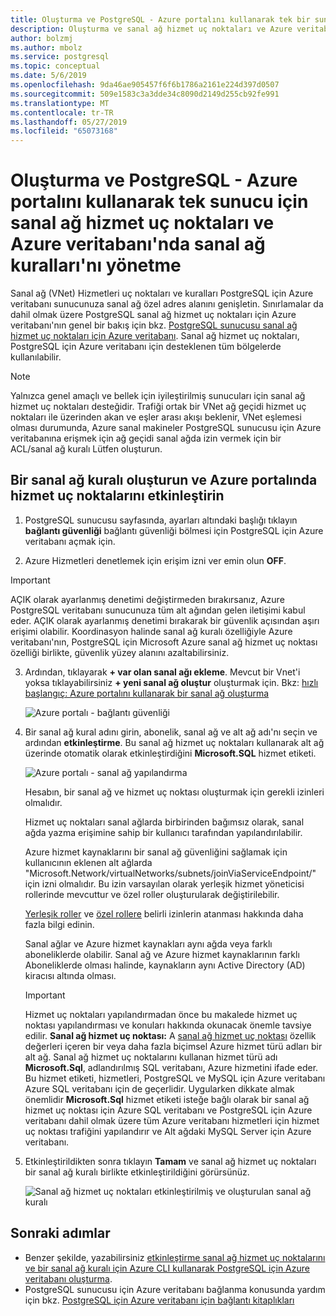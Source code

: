 ```yaml
---
title: Oluşturma ve PostgreSQL - Azure portalını kullanarak tek bir sunucu için sanal ağ hizmet uç noktaları ve Azure veritabanı'nda kurallarını yönetme
description: Oluşturma ve sanal ağ hizmet uç noktaları ve Azure veritabanı kuralları, PostgreSQL - Azure portalını kullanarak tek bir sunucu yönetme
author: bolzmj
ms.author: mbolz
ms.service: postgresql
ms.topic: conceptual
ms.date: 5/6/2019
ms.openlocfilehash: 9da46ae905457f6f6b1786a2161e224d397d0507
ms.sourcegitcommit: 509e1583c3a3dde34c8090d2149d255cb92fe991
ms.translationtype: MT
ms.contentlocale: tr-TR
ms.lasthandoff: 05/27/2019
ms.locfileid: "65073168"
---
```

# <a name="create-and-manage-vnet-service-endpoints-and-vnet-rules-in-azure-database-for-postgresql---single-server-by-using-the-azure-portal"></a>Oluşturma ve PostgreSQL - Azure portalını kullanarak tek sunucu için sanal ağ hizmet uç noktaları ve Azure veritabanı'nda sanal ağ kuralları'nı yönetme
Sanal ağ (VNet) Hizmetleri uç noktaları ve kuralları PostgreSQL için Azure veritabanı sunucunuza sanal ağ özel adres alanını genişletin. Sınırlamalar da dahil olmak üzere PostgreSQL sanal ağ hizmet uç noktaları için Azure veritabanı'nın genel bir bakış için bkz. [PostgreSQL sunucusu sanal ağ hizmet uç noktaları için Azure veritabanı](concepts-data-access-and-security-vnet.md). Sanal ağ hizmet uç noktaları, PostgreSQL için Azure veritabanı için desteklenen tüm bölgelerde kullanılabilir.

> [!NOTE]
> Yalnızca genel amaçlı ve bellek için iyileştirilmiş sunucuları için sanal ağ hizmet uç noktaları desteğidir.
> Trafiği ortak bir VNet ağ geçidi hizmet uç noktaları ile üzerinden akan ve eşler arası akışı beklenir, VNet eşlemesi olması durumunda, Azure sanal makineler PostgreSQL sunucusu için Azure veritabanına erişmek için ağ geçidi sanal ağda izin vermek için bir ACL/sanal ağ kuralı Lütfen oluşturun.

## <a name="create-a-vnet-rule-and-enable-service-endpoints-in-the-azure-portal"></a>Bir sanal ağ kuralı oluşturun ve Azure portalında hizmet uç noktalarını etkinleştirin

1. PostgreSQL sunucusu sayfasında, ayarları altındaki başlığı tıklayın **bağlantı güvenliği** bağlantı güvenliği bölmesi için PostgreSQL için Azure veritabanı açmak için. 

2. Azure Hizmetleri denetlemek için erişim izni ver emin olun **OFF**.

> [!Important]
> AÇIK olarak ayarlanmış denetimi değiştirmeden bırakırsanız, Azure PostgreSQL veritabanı sunucunuza tüm alt ağından gelen iletişimi kabul eder. AÇIK olarak ayarlanmış denetimi bırakarak bir güvenlik açısından aşırı erişimi olabilir. Koordinasyon halinde sanal ağ kuralı özelliğiyle Azure veritabanı'nın, PostgreSQL için Microsoft Azure sanal ağ hizmet uç noktası özelliği birlikte, güvenlik yüzey alanını azaltabilirsiniz.

3. Ardından, tıklayarak **+ var olan sanal ağı ekleme**. Mevcut bir Vnet'i yoksa tıklayabilirsiniz **+ yeni sanal ağ oluştur** oluşturmak için. Bkz: [hızlı başlangıç: Azure portalını kullanarak bir sanal ağ oluşturma](../virtual-network/quick-create-portal.md)

   ![Azure portalı - bağlantı güvenliği](./media/howto-manage-vnet-using-portal/1-connection-security.png)

4. Bir sanal ağ kural adını girin, abonelik, sanal ağ ve alt ağ adı'nı seçin ve ardından **etkinleştirme**. Bu sanal ağ hizmet uç noktaları kullanarak alt ağ üzerinde otomatik olarak etkinleştirdiğini **Microsoft.SQL** hizmet etiketi.

   ![Azure portalı - sanal ağ yapılandırma](./media/howto-manage-vnet-using-portal/2-configure-vnet.png)

    Hesabın, bir sanal ağ ve hizmet uç noktası oluşturmak için gerekli izinleri olmalıdır.

    Hizmet uç noktaları sanal ağlarda birbirinden bağımsız olarak, sanal ağda yazma erişimine sahip bir kullanıcı tarafından yapılandırılabilir.
    
    Azure hizmet kaynaklarını bir sanal ağ güvenliğini sağlamak için kullanıcının eklenen alt ağlarda "Microsoft.Network/virtualNetworks/subnets/joinViaServiceEndpoint/" için izni olmalıdır. Bu izin varsayılan olarak yerleşik hizmet yöneticisi rollerinde mevcuttur ve özel roller oluşturularak değiştirilebilir.
    
    [Yerleşik roller](https://docs.microsoft.com/azure/active-directory/role-based-access-built-in-roles) ve [özel rollere](https://docs.microsoft.com/azure/active-directory/role-based-access-control-custom-roles) belirli izinlerin atanması hakkında daha fazla bilgi edinin.
    
    Sanal ağlar ve Azure hizmet kaynakları aynı ağda veya farklı aboneliklerde olabilir. Sanal ağ ve Azure hizmet kaynaklarının farklı Aboneliklerde olması halinde, kaynakların aynı Active Directory (AD) kiracısı altında olması.

   > [!IMPORTANT]
   > Hizmet uç noktaları yapılandırmadan önce bu makalede hizmet uç noktası yapılandırması ve konuları hakkında okunacak önemle tavsiye edilir. **Sanal ağ hizmet uç noktası:** A [sanal ağ hizmet uç noktası](../virtual-network/virtual-network-service-endpoints-overview.md) özellik değerleri içeren bir veya daha fazla biçimsel Azure hizmet türü adları bir alt ağ. Sanal ağ hizmet uç noktalarını kullanan hizmet türü adı **Microsoft.Sql**, adlandırılmış SQL veritabanı, Azure hizmetini ifade eder. Bu hizmet etiketi, hizmetleri, PostgreSQL ve MySQL için Azure veritabanı Azure SQL veritabanı için de geçerlidir. Uygularken dikkate almak önemlidir **Microsoft.Sql** hizmet etiketi isteğe bağlı olarak bir sanal ağ hizmet uç noktası için Azure SQL veritabanı ve PostgreSQL için Azure veritabanı dahil olmak üzere tüm Azure veritabanı hizmetleri için hizmet uç noktası trafiğini yapılandırır ve Alt ağdaki MySQL Server için Azure veritabanı. 
   > 

5. Etkinleştirildikten sonra tıklayın **Tamam** ve sanal ağ hizmet uç noktaları bir sanal ağ kuralı birlikte etkinleştirildiğini görürsünüz.

   ![Sanal ağ hizmet uç noktaları etkinleştirilmiş ve oluşturulan sanal ağ kuralı](./media/howto-manage-vnet-using-portal/3-vnet-service-endpoints-enabled-vnet-rule-created.png)

## <a name="next-steps"></a>Sonraki adımlar
- Benzer şekilde, yazabilirsiniz [etkinleştirme sanal ağ hizmet uç noktalarını ve bir sanal ağ kuralı için Azure CLI kullanarak PostgreSQL için Azure veritabanı oluşturma](howto-manage-vnet-using-cli.md).
- PostgreSQL sunucusu için Azure veritabanı bağlanma konusunda yardım için bkz. [PostgreSQL için Azure veritabanı için bağlantı kitaplıkları](./concepts-connection-libraries.md)
